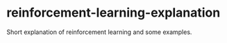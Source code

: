 reinforcement-learning-explanation
==================================

Short explanation of reinforcement learning and some examples.
